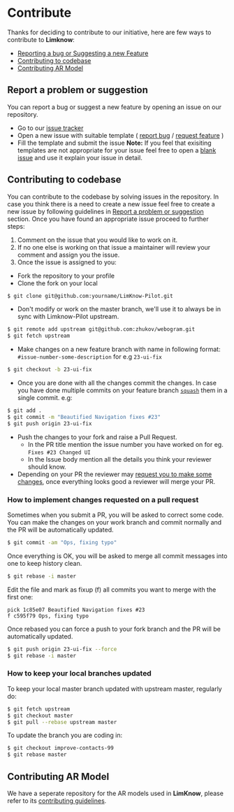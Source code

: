 # Contribute
Thanks for deciding to contribute to our initiative, here are few ways to contribute to **Limknow**:
* [Reporting a bug or Suggesting a new Feature](#report-a-problem-or-suggestion)
* [Contributing to codebase](#contributing-to-codebase)
* [Contributing AR Model](#contributing-ar-model)

## Report a problem or suggestion
You can report a bug or suggest a new feature by opening an issue on our repository.
* Go to our [issue tracker](https://github.com/sangeetagupta2068/LimKnow-Pilot/issues)
* Open a new issue with suitable template ( [report bug](https://github.com/sangeetagupta2068/LimKnow-Pilot/issues/new?assignees=&labels=&template=bug_report.md&title=) / [request feature](https://github.com/sangeetagupta2068/LimKnow-Pilot/issues/new?assignees=&labels=&template=feature_request.md&title=) )
* Fill the template and submit the issue
**Note:** If you feel that exisiting templates are not appropriate for your issue feel free to open a [blank issue](https://github.com/sangeetagupta2068/LimKnow-Pilot/issues/new) and use it explain your issue in detail.

## Contributing to codebase 
You can contribute to the codebase by solving issues in the repository. In case you think there is a need to create a new issue feel free to create a new issue by following guidelines in [Report a problem or suggestion](#report-a-problem-or-suggestion) section.
Once you have found an appropriate issue proceed to further steps:
1. Comment on the issue that you would like to work on it.
2. If no one else is working on that issue a maintainer will review your comment and assign you the issue.
3. Once the issue is assigned to you:
  * Fork the repository to your profile
  * Clone the fork on your local
  ```bash
  $ git clone git@github.com:yourname/LimKnow-Pilot.git
  ```
  * Don't modify or work on the master branch, we'll use it to always be in sync with Limknow-Pilot upstream.
  ```bash
  $ git remote add upstream git@github.com:zhukov/webogram.git
  $ git fetch upstream
  ```
  * Make changes on a new feature branch with name in following format: `#issue-number-some-description` for e.g `23-ui-fix`
  ```bash
  $ git checkout -b 23-ui-fix
  ```
  * Once you are done with all the changes commit the changes. In case you have done multiple commits on your feature branch [`squash`](https://stackoverflow.com/a/5201642/9461853) them in a single commit.
  e.g:
  ```bash
  $ git add .
  $ git commit -m "Beautified Navigation fixes #23"
  $ git push origin 23-ui-fix
  ```
  * Push the changes to your fork and raise a Pull Request.
    * In the PR title mention the issue number you have worked on for eg. `Fixes #23 Changed UI`
    * In the Issue body mention all the details you think your reviewer should know.
  * Depending on your PR the reviewer may [request you to make some changes](#how-to-implement-changes-requested-on-a-pull-request), once everything looks good a reviewer will merge your PR.

### How to implement changes requested on a pull request
Sometimes when you submit a PR, you will be asked to correct some code. You can make the changes on your work branch and commit normally and the PR will be automatically updated.
```bash
$ git commit -am "Ops, fixing typo"
```
Once everything is OK, you will be asked to merge all commit messages into one to keep history clean.
```bash
$ git rebase -i master
```
Edit the file and mark as fixup (f) all commits you want to merge with the first one:
```
pick 1c85e07 Beautified Navigation fixes #23
f c595f79 Ops, fixing typo
```
Once rebased you can force a push to your fork branch and the PR will be automatically updated.
```bash
$ git push origin 23-ui-fix --force
$ git rebase -i master
```

### How to keep your local branches updated

To keep your local master branch updated with upstream master, regularly do:
```bash
$ git fetch upstream
$ git checkout master
$ git pull --rebase upstream master
```
To update the branch you are coding in:
```bash
$ git checkout improve-contacts-99
$ git rebase master
```
## Contributing AR Model
We have a seperate repository for the AR models used in **LimKnow**, please refer to its [contributing guidelines](https://github.com/shriaas2898/Limknow-AR-Models/blob/main/CONTRIBUTING.md).
